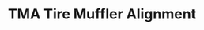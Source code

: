 ---
title: "TMA Tire Muffler Alignment"
url: /rapid-city/tma-tire-muffler-alignment/
shop: car repair
---